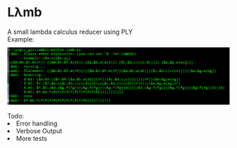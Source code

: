 <h1>Lλmb</h1>
<p style="margin-top: 10px" align="left">
A small lambda calculus reducer using PLY<br>
Example:
  <img style="margin-top: 10px" src="https://raw.githubusercontent.com/aethne-mitchell/lamb/master/sample.png"/>
</p>
Todo:
<li>Error handling</li>
<li>Verbose Output</li>
<li>More tests</li>
